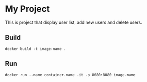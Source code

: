 # My Project

This is project that display user list, add new users and delete users.

## Build

    docker build -t image-name .

## Run

    docker run --name container-name -it -p 8080:8080 image-name
